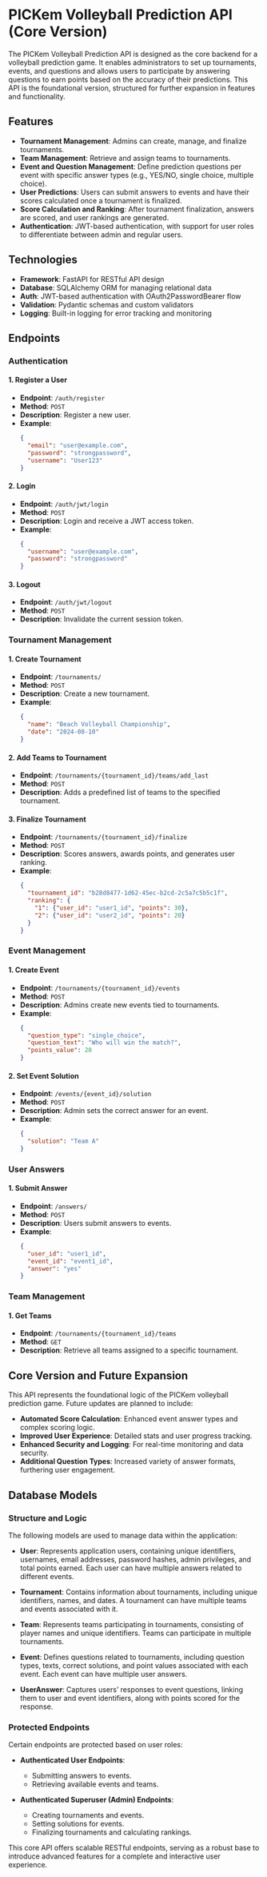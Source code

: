 # **PICKem Volleyball Prediction API (Core Version)**

The PICKem Volleyball Prediction API is designed as the core backend for a volleyball prediction game. It enables administrators to set up tournaments, events, and questions and allows users to participate by answering questions to earn points based on the accuracy of their predictions. This API is the foundational version, structured for further expansion in features and functionality.

## **Features**

- **Tournament Management**: Admins can create, manage, and finalize tournaments.
- **Team Management**: Retrieve and assign teams to tournaments.
- **Event and Question Management**: Define prediction questions per event with specific answer types (e.g., YES/NO, single choice, multiple choice).
- **User Predictions**: Users can submit answers to events and have their scores calculated once a tournament is finalized.
- **Score Calculation and Ranking**: After tournament finalization, answers are scored, and user rankings are generated.
- **Authentication**: JWT-based authentication, with support for user roles to differentiate between admin and regular users.

## **Technologies**

- **Framework**: FastAPI for RESTful API design
- **Database**: SQLAlchemy ORM for managing relational data
- **Auth**: JWT-based authentication with OAuth2PasswordBearer flow
- **Validation**: Pydantic schemas and custom validators
- **Logging**: Built-in logging for error tracking and monitoring

## **Endpoints**

### **Authentication**

#### 1. Register a User
   - **Endpoint**: `/auth/register`
   - **Method**: `POST`
   - **Description**: Register a new user.
   - **Example**:
     ```json
     {
       "email": "user@example.com",
       "password": "strongpassword",
       "username": "User123"
     }
     ```

#### 2. Login
   - **Endpoint**: `/auth/jwt/login`
   - **Method**: `POST`
   - **Description**: Login and receive a JWT access token.
   - **Example**:
     ```json
     {
       "username": "user@example.com",
       "password": "strongpassword"
     }
     ```

#### 3. Logout
   - **Endpoint**: `/auth/jwt/logout`
   - **Method**: `POST`
   - **Description**: Invalidate the current session token.

### **Tournament Management**

#### 1. Create Tournament
   - **Endpoint**: `/tournaments/`
   - **Method**: `POST`
   - **Description**: Create a new tournament.
   - **Example**:
     ```json
     {
       "name": "Beach Volleyball Championship",
       "date": "2024-08-10"
     }
     ```

#### 2. Add Teams to Tournament
   - **Endpoint**: `/tournaments/{tournament_id}/teams/add_last`
   - **Method**: `POST`
   - **Description**: Adds a predefined list of teams to the specified tournament.

#### 3. Finalize Tournament
   - **Endpoint**: `/tournaments/{tournament_id}/finalize`
   - **Method**: `POST`
   - **Description**: Scores answers, awards points, and generates user ranking.
   - **Example**:
     ```json
     {
       "tournament_id": "b28d8477-1d62-45ec-b2cd-2c5a7c5b5c1f",
       "ranking": {
         "1": {"user_id": "user1_id", "points": 30},
         "2": {"user_id": "user2_id", "points": 20}
       }
     }
     ```

### **Event Management**

#### 1. Create Event
   - **Endpoint**: `/tournaments/{tournament_id}/events`
   - **Method**: `POST`
   - **Description**: Admins create new events tied to tournaments.
   - **Example**:
     ```json
     {
       "question_type": "single_choice",
       "question_text": "Who will win the match?",
       "points_value": 20
     }
     ```

#### 2. Set Event Solution
   - **Endpoint**: `/events/{event_id}/solution`
   - **Method**: `POST`
   - **Description**: Admin sets the correct answer for an event.
   - **Example**:
     ```json
     {
       "solution": "Team A"
     }
     ```

### **User Answers**

#### 1. Submit Answer
   - **Endpoint**: `/answers/`
   - **Method**: `POST`
   - **Description**: Users submit answers to events.
   - **Example**:
     ```json
     {
       "user_id": "user1_id",
       "event_id": "event1_id",
       "answer": "yes"
     }
     ```

### **Team Management**

#### 1. Get Teams
   - **Endpoint**: `/tournaments/{tournament_id}/teams`
   - **Method**: `GET`
   - **Description**: Retrieve all teams assigned to a specific tournament.

## **Core Version and Future Expansion**

This API represents the foundational logic of the PICKem volleyball prediction game. Future updates are planned to include:

- **Automated Score Calculation**: Enhanced event answer types and complex scoring logic.
- **Improved User Experience**: Detailed stats and user progress tracking.
- **Enhanced Security and Logging**: For real-time monitoring and data security.
- **Additional Question Types**: Increased variety of answer formats, furthering user engagement.

## **Database Models**

### **Structure and Logic**

The following models are used to manage data within the application:

- **User**: Represents application users, containing unique identifiers, usernames, email addresses, password hashes, admin privileges, and total points earned. Each user can have multiple answers related to different events.

- **Tournament**: Contains information about tournaments, including unique identifiers, names, and dates. A tournament can have multiple teams and events associated with it.

- **Team**: Represents teams participating in tournaments, consisting of player names and unique identifiers. Teams can participate in multiple tournaments.

- **Event**: Defines questions related to tournaments, including question types, texts, correct solutions, and point values associated with each event. Each event can have multiple user answers.

- **UserAnswer**: Captures users’ responses to event questions, linking them to user and event identifiers, along with points scored for the response.

### **Protected Endpoints**

Certain endpoints are protected based on user roles:

- **Authenticated User Endpoints**:
  - Submitting answers to events.
  - Retrieving available events and teams.

- **Authenticated Superuser (Admin) Endpoints**:
  - Creating tournaments and events.
  - Setting solutions for events.
  - Finalizing tournaments and calculating rankings.

This core API offers scalable RESTful endpoints, serving as a robust base to introduce advanced features for a complete and interactive user experience.
```
